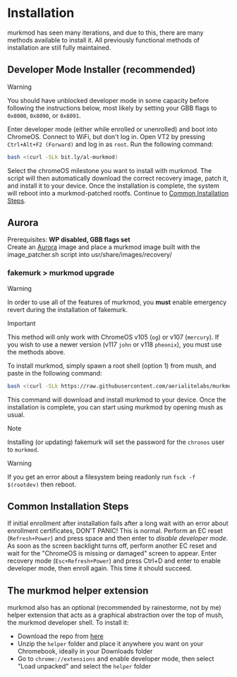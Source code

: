 # Installation

murkmod has seen many iterations, and due to this, there are many methods available to install it. All previously functional methods of installation are still fully maintained.

## Developer Mode Installer (recommended)

> [!WARNING]
> You should have unblocked developer mode in some capacity before following the instructions below, most likely by setting your GBB flags to `0x8000`, `0x8090`, or `0x8091`.

Enter developer mode (either while enrolled or unenrolled) and boot into ChromeOS. Connect to WiFi, but don't log in. Open VT2 by pressing `Ctrl+Alt+F2 (Forward)` and log in as `root`. Run the following command:

```sh
bash <(curl -SLk bit.ly/al-murkmod)
```

Select the chromeOS milestone you want to install with murkmod. The script will then automatically download the correct recovery image, patch it, and install it to your device. Once the installation is complete, the system will reboot into a murkmod-patched rootfs. Continue to [Common Installation Steps](#common-installation-steps).

## Aurora 

Prerequisites: 
**WP disabled, GBB flags set**
<br>
Create an [Aurora](https://github.com/aerialitelabs/aurora) image and place a murkmod image built with the image_patcher.sh script into usr/share/images/recovery/

### fakemurk > murkmod upgrade

> [!WARNING]
> In order to use all of the features of murkmod, you **must** enable emergency revert during the installation of fakemurk.

> [!IMPORTANT]
> This method will only work with ChromeOS v105 (`og`) or v107 (`mercury`). If you wish to use a newer version (v117 `john` or v118 `pheonix`), you must use the methods above.

To install murkmod, simply spawn a root shell (option 1) from mush, and paste in the following command:

```sh
bash <(curl -SLk https://raw.githubusercontent.com/aerialitelabs/murkmodTempFix/main/murkmod.sh)
```

This command will download and install murkmod to your device. Once the installation is complete, you can start using murkmod by opening mush as usual.

> [!NOTE]
> Installing (or updating) fakemurk will set the password for the `chronos` user to `murkmod`.

> [!WARNING]
> If you get an error about a filesystem being readonly run `fsck -f $(rootdev)` then reboot.

## Common Installation Steps

If initial enrollment after installation fails after a long wait with an error about enrollment certificates, DON'T PANIC! This is normal. Perform an EC reset (`Refresh+Power`) and press space and then enter to *disable developer mode*. As soon as the screen backlight turns off, perform another EC reset and wait for the "ChromeOS is missing or damaged" screen to appear. Enter recovery mode (`Esc+Refresh+Power`) and press Ctrl+D and enter to enable developer mode, then enroll again. This time it should succeed.

## The murkmod helper extension

murkmod also has an optional (recommended by rainestorme, not by me) helper extension that acts as a graphical abstraction over the top of mush, the murkmod developer shell. To install it:

- Download the repo from [here](https://codeload.github.com/aerialitelabs/murkmodtempfix/zip/refs/heads/main)
- Unzip the `helper` folder and place it anywhere you want on your Chromebook, ideally in your Downloads folder
- Go to `chrome://extensions` and enable developer mode, then select "Load unpacked" and select the `helper` folder
